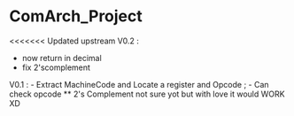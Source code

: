 # ComArch_Project
<<<<<<< Updated upstream
V0.2 :
  - now return in decimal
  - fix 2'scomplement

V0.1 :
    - Extract MachineCode and Locate a register and Opcode ;
    - Can check opcode
    ** 2's Complement not sure yot but with love it would WORK XD

